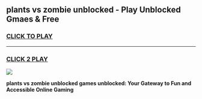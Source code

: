 
## plants vs zombie unblocked - Play Unblocked Gmaes & Free
<h3>
<a href="https://news.freeplayer.one?title=plants_vs_zombie_unblocked&ref=16F">CLICK TO PLAY</a></h3>
<hr>

<h3>
<a href="https://news.freeplayer.one?title=plants_vs_zombie_unblocked&ref=16F">CLICK 2 PLAY</a>
  
</h3>

<a href="https://news.freeplayer.one?title=plants_vs_zombie_unblocked&ref=16F/"><img src="https://clearcache.store/games.png"></a>


**plants vs zombie unblocked games unblocked: Your Gateway to Fun and Accessible Online Gaming**
